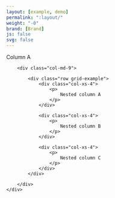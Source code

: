 ```yaml
---
layout: [example, demo]
permalink: ":layout/"
weight: "-0"
brand: [Brand]
js: false
svg: false
---
```


<div class="container-fluid">
	<div class="row grid-example">
		<div class="col-md-3">
			<p>
				Column A
			</p>
		</div>

		<div class="col-md-9">

			<div class="row grid-example">
				<div class="col-xs-4">
					<p>
						Nested column A
					</p>
				</div>

				<div class="col-xs-4">
					<p>
						Nested column B
					</p>
				</div>

				<div class="col-xs-4">
					<p>
						Nested column C
					</p>
				</div>
			</div>

		</div>
	</div>
</div>